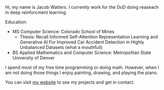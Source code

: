 Hi, my name is Jacob Watters. I currently work for the DoD doing reaseach in deep reinforcment learning.

Education: 
 - MS Computer Science: Colorado School of Mines
   - Thesis: Recall Informed Self-Attention Representation Learning and Generative AI For Improved Car Accident Detection in Highly Unbalanced Datasets (what a mouthfull)
 - BS Applied Mathematics and Computer Science: Metropolitan State University of Denver

I spend most of my free time programming or doing math. However, when I am not doing those things I enjoy painting, drawing, and playing the piano.

You can visit [my website](https://www.worldofjacobwatters.com/) to see my projects and get in contact.
